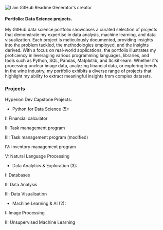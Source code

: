 ![I am GitHub Readme Generator's creator](https://arturssmirnovs.github.io/github-profile-readme-generator/images/banner.png)

#### Portfolio: Data Science projects.

My GitHub data science portfolio showcases a curated selection of projects that demonstrate my expertise in data analysis, machine learning, and data visualization. Each project is meticulously documented, providing insights into the problem tackled, the methodologies employed, and the insights derived. With a focus on real-world applications, the portfolio illustrates my proficiency in leveraging various programming languages, libraries, and tools such as Python, SQL, Pandas, Matplotlib, and Scikit-learn. Whether it's processing unclear image data, analyzing financial data, or exploring trends in the wine industry, my portfolio exhibits a diverse range of projects that highlight my ability to extract meaningful insights from complex datasets.


### Projects

Hyperion Dev Capstone Projects:

- Python for Data Science (5):

I: Financial calculator 
       
II: Task management program 
       
III: Task management program (modified) 
       
IV: Inventory management program 
       
V: Natural Language Processing

- Data Analytics & Exploration (3):

I: Databases
        
II: Data Analysis 
        
III: Data Visualisation

- Machine Learning & AI (2):

I: Image Processing
         
II: Unsupervised Machine Learning
